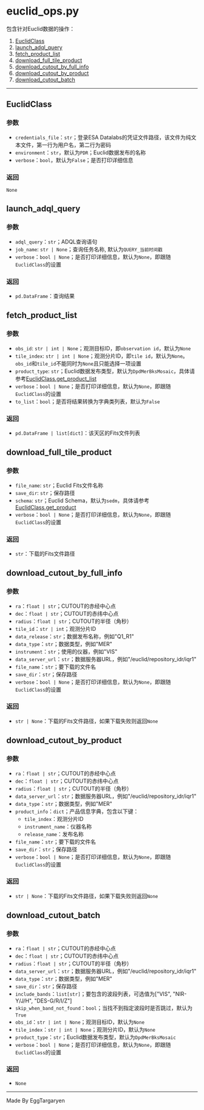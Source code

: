 # euclid_ops.py

包含针对Euclid数据的操作：

1. [EuclidClass](#EuclidClass)
2. [launch_adql_query](#launch_adql_query)
3. [fetch_product_list](#fetch_product_list)
4. [download_full_tile_product](#download_full_tile_product)
5. [download_cutout_by_full_info](#download_cutout_by_full_info)
6. [download_cutout_by_product](#download_cutout_by_product)
7. [download_cutout_batch](#download_cutout_batch)

---

## EuclidClass

### 参数

- `credentials_file`：`str`；登录ESA Datalabs的凭证文件路径，该文件为纯文本文件，第一行为用户名，第二行为密码
- `environment`：`str`，默认为`PDR`；Euclid数据发布的名称
- `verbose`：`bool`，默认为`False`；是否打印详细信息

### 返回

`None`

## launch_adql_query

### 参数

- `adql_query`：`str`；ADQL查询语句
- `job_name`: `str | None`；查询任务名称, 默认为`QUERY_当前时间戳`
- `verbose`：`bool | None`；是否打印详细信息，默认为`None`，即跟随`EuclidClass`的设置

### 返回

- `pd.DataFrame`：查询结果

## fetch_product_list

### 参数

- `obs_id`: `str | int | None`；观测目标ID，即`observation id`，默认为`None`
- `tile_index`: `str | int | None`；观测分片ID，即`tile id`，默认为`None`。`obs_id`和`tile_id`不能同时为`None`且只能选择一项设置
- `product_type`: `str`；Euclid数据发布类型，默认为`DpdMerBksMosaic`，具体请参考[EuclidClass.get_product_list](https://astroquery.readthedocs.io/en/latest/_modules/astroquery/esa/euclid/core.html#EuclidClass.get_product_list)
- `verbose`：`bool | None`；是否打印详细信息，默认为`None`，即跟随`EuclidClass`的设置
- `to_list`：`bool`；是否将结果转换为字典类列表，默认为`False`

### 返回

- `pd.DataFrame | list[dict]`：该天区的Fits文件列表

## download_full_tile_product

### 参数

- `file_name`: `str`；Euclid Fits文件名称
- `save_dir`: `str`；保存路径
- `schema`: `str`；Euclid Schema，默认为`sedm`，具体请参考[EuclidClass.get_product](https://astroquery.readthedocs.io/en/latest/_modules/astroquery/esa/euclid/core.html#EuclidClass.get_product)
- `verbose`：`bool | None`；是否打印详细信息，默认为`None`，即跟随`EuclidClass`的设置

### 返回

- `str`：下载的Fits文件路径

## download_cutout_by_full_info

### 参数

- `ra`：`float | str`；CUTOUT的赤经中心点
- `dec`：`float | str`；CUTOUT的赤纬中心点
- `radius`：`float | str`；CUTOUT的半径（角秒）
- `tile_id`：`str | int`；观测分片ID
- `data_release`：`str`；数据发布名称，例如"Q1_R1"
- `data_type`：`str`；数据类型，例如"MER"
- `instrument`：`str`；使用的仪器，例如"VIS"
- `data_server_url`：`str`；数据服务器URL，例如"/euclid/repository_idr/iqr1"
- `file_name`：`str`；要下载的文件名
- `save_dir`：`str`；保存路径
- `verbose`：`bool | None`；是否打印详细信息，默认为`None`，即跟随`EuclidClass`的设置

### 返回

- `str | None`：下载的Fits文件路径，如果下载失败则返回`None`

## download_cutout_by_product

### 参数

- `ra`：`float | str`；CUTOUT的赤经中心点
- `dec`：`float | str`；CUTOUT的赤纬中心点
- `radius`：`float | str`；CUTOUT的半径（角秒）
- `data_server_url`：`str`；数据服务器URL，例如"/euclid/repository_idr/iqr1"
- `data_type`：`str`；数据类型，例如"MER"
- `product_info`：`dict`；产品信息字典，包含以下键：
    - `tile_index`：观测分片ID
    - `instrument_name`：仪器名称
    - `release_name`：发布名称
- `file_name`：`str`；要下载的文件名
- `save_dir`：`str`；保存路径
- `verbose`：`bool | None`；是否打印详细信息，默认为`None`，即跟随`EuclidClass`的设置

### 返回

- `str | None`：下载的Fits文件路径，如果下载失败则返回`None`

## download_cutout_batch

### 参数

- `ra`：`float | str`；CUTOUT的赤经中心点
- `dec`：`float | str`；CUTOUT的赤纬中心点
- `radius`：`float | str`；CUTOUT的半径（角秒）
- `data_server_url`：`str`；数据服务器URL，例如"/euclid/repository_idr/iqr1"
- `data_type`：`str`；数据类型，例如"MER"
- `save_dir`：`str`；保存路径
- `include_bands`：`list[str]`；要包含的波段列表，可选值为["VIS", "NIR-Y/J/H", "DES-G/R/I/Z"]
- `skip_when_band_not_found`：`bool`；当找不到指定波段时是否跳过，默认为`True`
- `obs_id`：`str | int | None`；观测目标ID，默认为`None`
- `tile_index`：`str | int | None`；观测分片ID，默认为`None`
- `product_type`：`str`；Euclid数据发布类型，默认为`DpdMerBksMosaic`
- `verbose`：`bool | None`；是否打印详细信息，默认为`None`，即跟随`EuclidClass`的设置

### 返回

- `None`

---

Made By EggTargaryen
